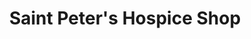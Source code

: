 ---
title: "Saint Peter's Hospice Shop"
url: /bristol/saint-peters-hospice-shop-westbury-hill/
shop: charity
---